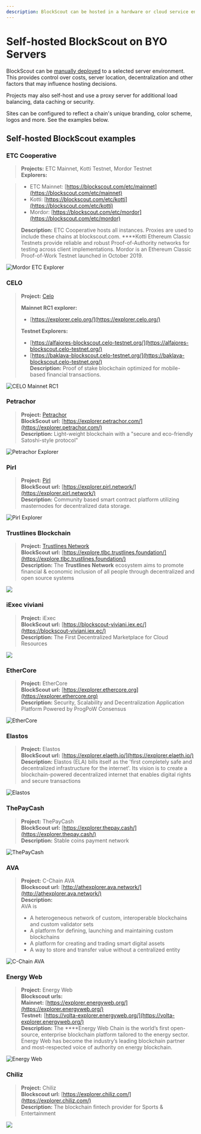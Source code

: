 ```yaml
---
description: BlockScout can be hosted in a hardware or cloud service environment
---
```


# Self-hosted BlockScout on BYO Servers

BlockScout can be [manually deployed](../../for-developers/manual-deployment/) to a selected server environment. This provides control over costs, server location, decentralization and other factors that may influence hosting decisions.

Projects may also self-host and use a proxy server for additional load balancing, data caching or security.

Sites can be configured to reflect a chain's unique branding, color scheme, logos and more. See the examples below.

## Self-hosted BlockScout examples

### ETC Cooperative

> **Projects:** ETC Mainnet, Kotti Testnet, Mordor Testnet  
> **Explorers:**

> * ETC Mainnet: [https://blockscout.com/etc/mainnet](https://blockscout.com/etc/mainnet)
> * Kotti: [https://blockscout.com/etc/kotti](https://blockscout.com/etc/kotti)
> * Mordor: [https://blockscout.com/etc/mordor](https://blockscout.com/etc/mordor)
>
> **Description:** ETC Cooperative hosts all instances. Proxies are used to include these chains at blockscout.com. ****Kotti Ethereum Classic Testnets provide reliable and robust Proof-of-Authority networks for testing across client implementations. Mordor is an Ethereum Classic Proof-of-Work Testnet launched in October 2019.

![Mordor ETC Explorer](../../.gitbook/assets/mordor-testnet.png)

### CELO

> **Project:** [Celo](https://celo.org/)
>
> **Mainnet RC1 explorer:**  
> - [https://explorer.celo.org/](https://explorer.celo.org/)
>
> **Testnet Explorers:**   
> - [https://alfajores-blockscout.celo-testnet.org/](https://alfajores-blockscout.celo-testnet.org/)  
> - [https://baklava-blockscout.celo-testnet.org/](https://baklava-blockscout.celo-testnet.org/)  
> **Description:** Proof of stake blockchain optimized for mobile-based financial transactions.

![CELO Mainnet RC1 ](../../.gitbook/assets/image.png)

### **Petrachor**

> **Project:** [Petrachor](https://Petrachor.com)  
> **BlockScout url:** [https://explorer.petrachor.com/](https://explorer.petrachor.com/)  
> **Description:** Light-weight blockchain with a "secure and eco-friendly Satoshi-style protocol"

![Petrachor Explorer](../../.gitbook/assets/petrachor.png)

### Pirl

> **Project:** [Pirl](https://pirl.io/en/)  
> **BlockScout url:** [https://explorer.pirl.network/](https://explorer.pirl.network/)  
> **Description:** Community based smart contract platform utilizing masternodes for decentralized data storage.

![Pirl Explorer](../../.gitbook/assets/pirl.png)

### **Trustlines Blockchain**

> **Project:** [Trustlines Network](https://trustlines.network/)  
> **BlockScout url:** [https://explore.tlbc.trustlines.foundation/](https://explore.tlbc.trustlines.foundation/)  
> **Description:** The **Trustlines Network** ecosystem aims to promote financial & economic inclusion of all people through decentralized and open source systems

![](../../.gitbook/assets/screenshot-2019-11-22-at-12.14.37.png)

### iExec viviani

> **Project:** iExec  
> **BlockScout url:** [https://blockscout-viviani.iex.ec/](https://blockscout-viviani.iex.ec/)  
> **Description:** The First Decentralized Marketplace for Cloud Resources

![](../../.gitbook/assets/screenshot-2019-12-04-at-18.42.09.png)

### 

### EtherCore

> **Project:** EtherCore  
> **BlockScout url:** [https://explorer.ethercore.org](https://explorer.ethercore.org)  
> **Description:** Security, Scalability and Decentralization Application Platform Powered by ProgPoW Consensus

![EtherCore](../../.gitbook/assets/screenshot-2020-01-21-at-19.07.02.png)

### Elastos

> **Project:** Elastos  
> **BlockScout url:** [https://explorer.elaeth.io/](https://explorer.elaeth.io/)  
> **Description:** Elastos \(ELA\) bills itself as the 'first completely safe and decentralized infrastructure for the internet'. Its vision is to create a blockchain-powered decentralized internet that enables digital rights and secure transactions

![Elastos](../../.gitbook/assets/screenshot-2020-02-12-at-19.22.41.png)

### ThePayCash

> **Project:** ThePayCash  
> **BlockScout url:** [https://explorer.thepay.cash/](https://explorer.thepay.cash/)  
> **Description:** Stable coins payment network

![ThePayCash](../../.gitbook/assets/screenshot-2020-05-07-at-21.27.00.png)

### AVA

> **Project:** C-Chain AVA  
> **Blockscout url:** [http://athexplorer.ava.network/](http://athexplorer.ava.network/)  
> **Description:**   
> AVA is  
> - A heterogeneous network of custom, interoperable blockchains and custom validator sets  
> - A platform for defining, launching and maintaining custom blockchains  
> - A platform for creating and trading smart digital assets  
> - A way to store and transfer value without a centralized entity

![C-Chain AVA](../../.gitbook/assets/screenshot-2020-05-14-at-18.52.30.png)

### Energy Web

> **Project:** Energy Web  
> **Blockscout urls:   
>    Mainnet:** [https://explorer.energyweb.org/](https://explorer.energyweb.org/)   
>    **Testnet:** [https://volta-explorer.energyweb.org/](https://volta-explorer.energyweb.org/)  
> **Description:** The ****Energy Web Chain is the world’s first open-source, enterprise blockchain platform tailored to the energy sector. Energy Web has become the industry’s leading blockchain partner and most-respected voice of authority on energy blockchain.

![Energy Web](../../.gitbook/assets/energy-web.png)

### **Chiliz**

> **Project:** Chiliz  
> **Blockscout url:** [https://explorer.chiliz.com/](https://explorer.chiliz.com/)  
> **Description:** The blockchain fintech provider for Sports & Entertainment

![](../../.gitbook/assets/screenshot-2020-06-02-at-13.07.21.png)

